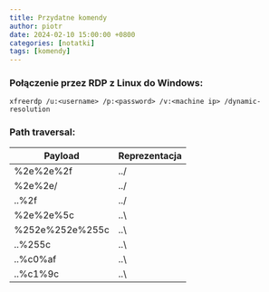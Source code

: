 ```yaml
---
title: Przydatne komendy
author: piotr
date: 2024-02-10 15:00:00 +0800
categories: [notatki]
tags: [komendy]
---
```


### Połączenie przez RDP z Linux do Windows:

```
xfreerdp /u:<username> /p:<password> /v:<machine ip> /dynamic-resolution
```

### Path traversal:

| Payload         | Reprezentacja |
| --------------- | ------------- |
| %2e%2e%2f       | ../           |
| %2e%2e/         | ../           |
| ..%2f           | ../           |
| %2e%2e%5c       | ..\           |
| %252e%252e%255c | ..\           |
| ..%255c         | ..\           |
| ..%c0%af        | ..\           |
| ..%c1%9c        | ..\           |
